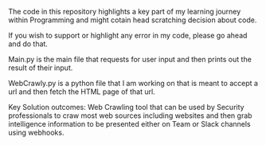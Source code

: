 The code in this repository highlights a key part of my learning journey within Programming and might cotain head scratching decision about code.

If you wish to support or highlight any error in my code, please go ahead and do that.

Main.py is the main file that requests for user input and then prints out the result of their input.

WebCrawly.py is a python file that I am working on that is meant to accept a url and then fetch the HTML page of that url. 

Key Solution outcomes:
Web Crawling tool that can be used by Security professionals to craw most web sources including websites and then grab intelligence information to be presented either on Team or Slack channels using webhooks.
